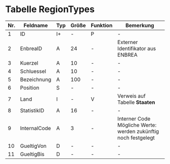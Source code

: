 #       Tabelle RegionTypes



Nr.|Feldname|Typ|Größe|Funktion|Bemerkung
--|--|--|--|--|--
1|ID|I+|-|P|-
2|EnbreaID|A|24|-|Externer Identifikator aus ENBREA
3|Kuerzel|A|10|-|-
4|Schluessel|A|10|-|-
5|Bezeichnung|A|100|-|-
6|Position|S|-|-|-
7|Land|I|-|V|Verweis auf Tabelle **Staaten**
8|StatistikID|A|16|-|-
9|InternalCode|A|3|-|Interner Code<br/>Mögliche Werte:<br/>werden zukünftig noch festgelegt
10|GueltigVon|D|-|-|-
11|GueltigBis|D|-|-|-
